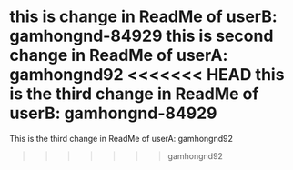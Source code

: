 this is change in ReadMe of userB: gamhongnd-84929
this is second change in ReadMe of userA: gamhongnd92
<<<<<<< HEAD
this is the third change in ReadMe of userB: gamhongnd-84929
=======
This is the third change in ReadMe of userA: gamhongnd92
>>>>>>> gamhongnd92
